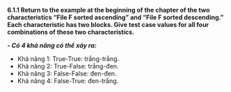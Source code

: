 **6.1.1 Return to the example at the beginning of the chapter of the two characteristics “File F sorted ascending” and “File F sorted descending.” Each characteristic has two blocks. Give test case values for all four combinations of these two characteristics.**

***- Có 4 khả năng có thể xảy ra:***

+ Khả năng 1: True-True: trắng-trắng.
+ Khả năng 2: True-False: trắng-đen.
+ Khả năng 3: False-False: đen-đen.
+ Khả năng 4: False-True: đen-trắng.
 
